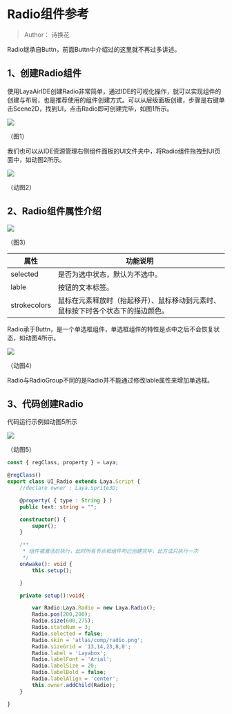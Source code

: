 # Radio组件参考

> Author：  诗换花

Radio继承自Buttn，前面Buttn中介绍过的这里就不再过多讲述。

[Radio API]:https://layaair.com/3.x/api/Chinese/index.html?version=3.0.0&type=2D&category=UI&class=laya.ui.Radio



## 1、创建Radio组件

 使用LayaAirIDE创建Radio非常简单，通过IDE的可视化操作，就可以实现组件的创建与布局，也是推荐使用的组件创建方式。可以从层级面板创建，步骤是右键单击Scene2D，找到UI，点击Radio即可创建完毕，如图1所示。

![](img/1.png) 

（图1）

 我们也可以从IDE资源管理右侧组件面板的UI文件夹中，将Radio组件拖拽到UI页面中，如动图2所示。

![](img/2.gif) 

（动图2）

## 2、Radio组件属性介绍

![](img/3.png) 

（图3）

| 属性         | 功能说明                                                     |
| ------------ | ------------------------------------------------------------ |
| selected     | 是否为选中状态，默认为不选中。                               |
| lable        | 按钮的文本标签。                                             |
| strokecolors | 鼠标在元素释放时（抬起移开）、鼠标移动到元素时、鼠标按下时各个状态下的描边颜色。 |

Radio承于Buttn，是一个单选框组件，单选框组件的特性是点中之后不会恢复状态，如动图4所示。

![](img/4.gif) 

（动图4）

Radio与RadioGroup不同的是Radio并不能通过修改lable属性来增加单选框。

## 3、代码创建Radio

代码运行示例如动图5所示

![](img/5.gif) 

（动图5）

```typescript
const { regClass, property } = Laya;

@regClass()
export class UI_Radio extends Laya.Script {
    //declare owner : Laya.Sprite3D;

    @property( { type : String } )
    public text: string = "";

    constructor() {
        super();
    }

    /**
     * 组件被激活后执行，此时所有节点和组件均已创建完毕，此方法只执行一次
     */
    onAwake(): void {
        this.setup();

    }

    private setup():void{

        var Radio:Laya.Radio = new Laya.Radio();
        Radio.pos(200,200);
        Radio.size(600,275);
        Radio.stateNum = 3;
        Radio.selected = false;
        Radio.skin = 'atlas/comp/radio.png';
        Radio.sizeGrid = '13,14,23,8,0';
        Radio.label = 'Layabox';
        Radio.labelFont = 'Arial';
        Radio.labelSize = 20;
        Radio.labelBold = false;
        Radio.labelAlign = 'center';
        this.owner.addChild(Radio);
    }

}
```

